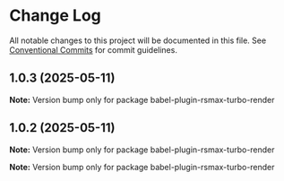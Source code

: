 # Change Log

All notable changes to this project will be documented in this file.
See [Conventional Commits](https://conventionalcommits.org) for commit guidelines.

## 1.0.3 (2025-05-11)

**Note:** Version bump only for package babel-plugin-rsmax-turbo-render

## 1.0.2 (2025-05-11)

**Note:** Version bump only for package babel-plugin-rsmax-turbo-render

**Note:** Version bump only for package babel-plugin-rsmax-turbo-render
